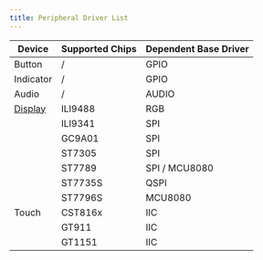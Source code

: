 ```yaml
---
title: Peripheral Driver List
---
```


| Device    | Supported Chips | Dependent Base Driver |
| --------- | --------------- | -------------------- |
| Button    | /               | GPIO                 |
| Indicator | /               | GPIO                 |
| Audio     | /               | AUDIO                |
| [Display](./display.md)   | ILI9488         | RGB                  |
|           | ILI9341         | SPI                  |
|           | GC9A01          | SPI                  |
|           | ST7305          | SPI                  |
|           | ST7789          | SPI / MCU8080        |
|           | ST7735S         | QSPI                 |
|           | ST7796S         | MCU8080              |
| Touch     | CST816x         | IIC                  |
|           | GT911           | IIC                  |
|           | GT1151          | IIC                  |